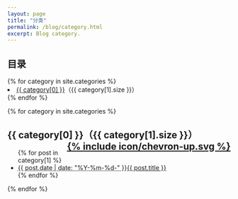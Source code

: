 ```yaml
---
layout: page
title: "分类"
permalink: /blog/category.html
excerpt: Blog category.
---
```

<div id="category">
  <h2>目录</h2>
{% for category in site.categories %}
  <li><a href="#{{ category[0] }}">{{ category[0] }}</a>（{{ category[1].size }}）</li>
{% endfor %}
</div>

{% for category in site.categories %}
<div class="contents">
  <h2 id="{{ category[0] }}">{{ category[0] }}（{{ category[1].size }}）<a href="#category" style="float:right;">{% include icon/chevron-up.svg %}</a></h2>
  <ul>
    {% for post in category[1] %}
    <li><abbr title="{{ post.date | date_to_xmlschema }}">{{ post.date | date: "%Y-%m-%d-" }}</abbr><a href="{{ post.url }}">{{ post.title }}</a></li>
    {% endfor %}
  </ul>
</div>
{% endfor %}
